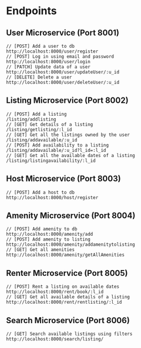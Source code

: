 # Endpoints

## User Microservice (Port 8001)
```
// [POST] Add a user to db
http://localhost:8000/user/register
// [POST] Log in using email and password
http://localhost:8000/user/login
// [PATCH] Update data of a user
http://localhost:8000/user/updateUser/:u_id
// [DELETE] Delete a user
http://localhost:8000/user/deleteUser/:u_id
```

## Listing Microservice (Port 8002)
```
// [POST] Add a listing
/listing/addlisting
// [GET] Get details of a listing
/listing/getlisting/:l_id
// [GET] Get all the listings owned by the user
/listing/addavailable/:u_id
// [POST] Add availability to a listing
/listing/addavailable/:u_id?l_id=:l_id
// [GET] Get all the available dates of a listing
/listing/listingavailability/:l_id
```

## Host Microservice (Port 8003)
```
// [POST] Add a host to db
http://localhost:8000/host/register
```

## Amenity Microservice (Port 8004)
```
// [POST] Add amenity to db
http://localhost:8000/amenity/add
// [POST] Add amenity to listing
http://localhost:8000/amenity/addamenitytolisting
// [GET] Get all amenities
http://localhost:8000/amenity/getAllAmenities
```

## Renter Microservice (Port 8005)
```
// [POST] Rent a listing on available dates
http://localhost:8000/rent/book/:l_id
// [GET] Get all available details of a listing
http://localhost:8000/rent/rentlisting/:l_id
```

## Search Microservice (Port 8006)
```
// [GET] Search available listings using filters
http://localhost:8000/search/listing/
```